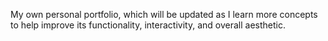 My own personal portfolio, which will be updated as I learn more concepts to help improve its functionality, interactivity, and overall aesthetic.